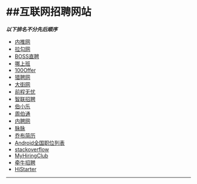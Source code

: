 ##互联网招聘网站
===
***以下排名不分先后顺序***


- [内推网](http://www.neitui.me/)
- [拉勾网](http://www.lagou.com/)
- [BOSS直聘](http://www.bosszhipin.com/home/)
- [哪上班](https://www.nashangban.com/)
- [100Offer](http://www.100offer.com/)
- [猎聘网](http://www.liepin.com/)
- [大街网](http://www.dajie.com/)
- [前程无忧](http://www.51job.com/)
- [智联招聘](http://www.zhaopin.com/)
- [伯小乐](http://www.boxiaole.cn/)
- [周伯通](http://www.jobtong.com/)
- [内聘网](http://www.neipin.com/)
- [脉脉](http://maimai.cn/)
- [乔布简历](http://cv.qiaobutang.com/)
- [Android全国职位列表](https://github.com/android-cn/android-jobs)
- [stackoverflow](http://careers.stackoverflow.com/)
- [MyHiringClub](http://www.myhiringclub.com/)
- [牵牛招聘](http://www.1000new.com/)
- [HiStarter](http://www.histarter.com/p/jobs/job_main)



---
